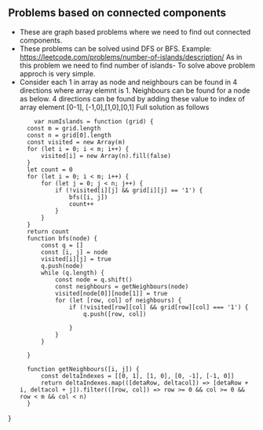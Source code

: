 ## Problems based on connected components 
  - These are graph based problems where we need to find out connected components.
  - These problems can be solved usind DFS or BFS.
Example: https://leetcode.com/problems/number-of-islands/description/
As in this problem we need to find number of islands-
To solve above problem approch is very simple.
- Consider each 1 in array as node and neighbours can be found in  4 directions where array elemnt is 1.
  Neighbours can be found for a node as below.
   4 directions can be found by adding these value to index of array element [0-1], [-1,0],[1,0],[0,1]
  Full solution as follows
  ```
      var numIslands = function (grid) {
    const m = grid.length
    const n = grid[0].length
    const visited = new Array(m)
    for (let i = 0; i < m; i++) {
        visited[i] = new Array(n).fill(false)
    }
    let count = 0
    for (let i = 0; i < m; i++) {
        for (let j = 0; j < n; j++) {
            if (!visited[i][j] && grid[i][j] == '1') {
                bfs([i, j])
                count++
            }
        }
    }
    return count
    function bfs(node) {
        const q = []
        const [i, j] = node
        visited[i][j] = true
        q.push(node)
        while (q.length) {
            const node = q.shift()
            const neighbours = getNeighbours(node)
            visited[node[0]][node[1]] = true
            for (let [row, col] of neighbours) {
                if (!visited[row][col] && grid[row][col] === '1') {
                    q.push([row, col])

                }
            }
        }

    }

    function getNeighbours([i, j]) {
        const deltaIndexes = [[0, 1], [1, 0], [0, -1], [-1, 0]]
        return deltaIndexes.map(([detaRow, deltacol]) => [detaRow + i, deltacol + j]).filter(([row, col]) => row >= 0 && col >= 0 && row < m && col < n)
    }
}
  ```
